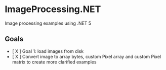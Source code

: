 # ImageProcessing.NET
Image processing examples using .NET 5

## Goals
 - [ X ] Goal 1: load images from disk
 - [ X ] Convert image to array bytes, custom Pixel array and custom Pixel matrix to create more clarified examples
